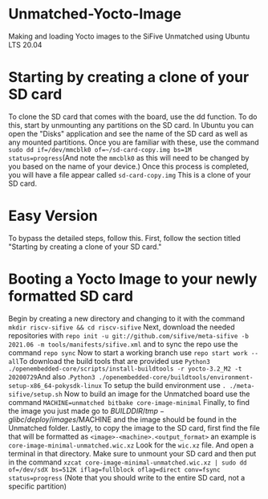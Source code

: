 # Unmatched-Yocto-Image
Making and loading Yocto images to the SiFive Unmatched using Ubuntu LTS 20.04

# Starting by creating a clone of your SD card 
To clone the SD card that comes with the board, use the dd function. To do this, start by unmounting any partitions on the SD card. In Ubuntu you can open the "Disks" application and see the name of the SD card as well as any mounted partitions. Once you are familiar with these, use the command ```sudo dd if=/dev/mmcblk0 of=~/sd-card-copy.img bs=1M status=progress```(And note the ```mmcblk0``` as this will need to be changed by you based on the name of your device.) Once this process is completed, you will have a file appear called ```sd-card-copy.img``` This is a clone of your SD card.

# Easy Version

To bypass the detailed steps, follow this. First, follow the section titled "Starting by creating a clone of your SD card."

# 

# Booting a Yocto Image to your newly formatted SD card
Begin by creating a new directory and changing to it with the command ```mkdir riscv-sifive && cd riscv-sifive``` Next, download the needed repositories with ```repo init -u git://github.com/sifive/meta-sifive -b 2021.06 -m tools/manifests/sifive.xml``` and to sync the repo use the command ```repo sync``` Now to start a working branch use ```repo start work --all```To download the build tools that are provided use ```Python3 ./openembedded-core/scripts/install-buildtools -r yocto-3.2_M2 -t 20200729```And also .```Python3 ./openembedded-core/buildtools/environment-setup-x86_64-pokysdk-linux``` To setup the build environment use ```. ./meta-sifive/setup.sh```
Now to build an image for the Unmatched board use the command ```MACHINE=unmatched bitbake core-image-minimal``` Finally, to find the image you just made go to $BUILDDIR/tmp-glibc/deploy/images/$MACHINE and the image should be found in the Unmatched folder. Lastly, to copy the image to the SD card, first find the file that will be formatted as ```<image>-<machine>.<output_format>``` an example is ```core-image-minimal-unmatched.wic.xz``` Look for the ```wic.xz``` file. And open a terminal in that directory. Make sure to unmount your SD card and then put in the command ```xzcat core-image-minimal-unmatched.wic.xz | sudo dd of=/dev/sdX bs=512K iflag=fullblock oflag=direct conv=fsync status=progress``` (Note that you should write to the entire SD card, not a specific partition)

